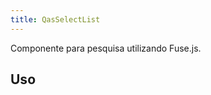 ```yaml
---
title: QasSelectList
---
```


<div class="flex q-gutter-x-md">
  <doc-link title="Componente" name="QasSearchBox" to="/components/search-box" />
  <doc-link title="Biblioteca" name="Fuse.js" href="https://fusejs.io/" />
</div>

Componente para pesquisa utilizando Fuse.js.

<doc-api file="select-list/QasSelectList" name="QasSelectList" />

## Uso

<doc-example file="QasSelectList/Basic" title="Básico" />
<doc-example file="QasSelectList/SlotItem" title="Slot item" />
<doc-example file="QasSelectList/SlotItemAction" title="Slot item-action" />
